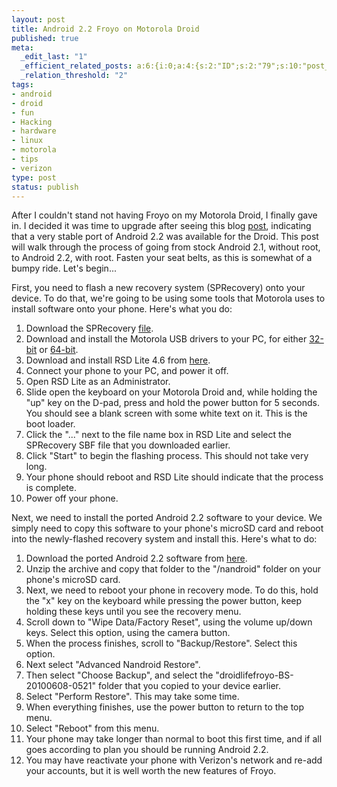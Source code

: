```yaml
--- 
layout: post
title: Android 2.2 Froyo on Motorola Droid
published: true
meta: 
  _edit_last: "1"
  _efficient_related_posts: a:6:{i:0;a:4:{s:2:"ID";s:2:"79";s:10:"post_title";s:52:"Connect Your Google Cr-48 Laptop to PAL2.0 at Purdue";s:7:"matches";s:1:"3";s:9:"permalink";s:84:"http://mbmccormick.com/2011/02/connect-your-google-cr-48-laptop-to-pal2-0-at-purdue/";}i:1;a:4:{s:2:"ID";s:2:"46";s:10:"post_title";s:56:"Install Hamachi VPN on the PogoPlug USB Device (Updated)";s:7:"matches";s:1:"3";s:9:"permalink";s:86:"http://mbmccormick.com/2010/09/install-hamachi-vpn-on-the-pogoplug-usb-device-updated/";}i:2;a:4:{s:2:"ID";s:2:"39";s:10:"post_title";s:46:"Install Hamachi VPN on the PogoPlug USB Device";s:7:"matches";s:1:"3";s:9:"permalink";s:78:"http://mbmccormick.com/2010/07/install-hamachi-vpn-on-the-pogoplug-usb-device/";}i:3;a:4:{s:2:"ID";s:3:"158";s:10:"post_title";s:35:"Install Windows 8 on a Google Cr-48";s:7:"matches";s:1:"2";s:9:"permalink";s:67:"http://mbmccormick.com/2011/09/install-windows-8-on-a-google-cr-48/";}i:4;a:4:{s:2:"ID";s:3:"155";s:10:"post_title";s:38:"Install Ubuntu 11.04 on a Google Cr-48";s:7:"matches";s:1:"2";s:9:"permalink";s:70:"http://mbmccormick.com/2011/08/install-ubuntu-11-04-on-a-google-cr-48/";}i:5;a:4:{s:2:"ID";s:2:"95";s:10:"post_title";s:34:"Enable Apple AirPrint on Windows 7";s:7:"matches";s:1:"2";s:9:"permalink";s:66:"http://mbmccormick.com/2011/04/enable-apple-airprint-on-windows-7/";}}
  _relation_threshold: "2"
tags: 
- android
- droid
- fun
- Hacking
- hardware
- linux
- motorola
- tips
- verizon
type: post
status: publish
---
```

After I couldn't stand not having Froyo on my Motorola Droid, I finally gave in. I decided it was time to upgrade after seeing this blog <a href="http://www.droid-life.com/2010/06/08/download-newer-motorola-droid-froyo-leak-frf57/" target="_blank">post</a>, indicating that a very stable port of Android 2.2 was available for the Droid. This post will walk through the process of going from stock Android 2.1, without root, to Android 2.2, with root. Fasten your seat belts, as this is somewhat of a bumpy ride. Let's begin...

First, you need to flash a new recovery system (SPRecovery) onto your device. To do that, we're going to be using some tools that Motorola uses to install software onto your phone. Here's what you do:
<ol>
	<li>Download the SPRecovery <a href="http://www.mediafire.com/?jgt1gjgx5gv" target="_blank">file</a>.</li>
	<li>Download and install the Motorola USB drivers to your PC, for either <a href="http://direct.motorola.com/hellomoto/Common/Drivers%20and%20Plug%20ins/USB_Drivers_32_bit_4.2.0.zip" target="_blank">32-bit</a> or <a href="http://direct.motorola.com/hellomoto/Common/Drivers%20and%20Plug%20ins/USB_Drivers_64_bit_4.2.0.zip" target="_blank">64-bit</a>.</li>
	<li>Download and install RSD Lite 4.6 from <a href="http://www.megaupload.com/?d=HBOOU08Y" target="_blank">here</a>.</li>
	<li>Connect your phone to your PC, and power it off.</li>
	<li>Open RSD Lite as an Administrator.</li>
	<li>Slide open the keyboard on your Motorola Droid and, while holding the "up" key on the D-pad, press and hold the power button for 5 seconds. You should see a blank screen with some white text on it. This is the boot loader.</li>
	<li>Click the "..." next to the file name box in RSD Lite and select the SPRecovery SBF file that you downloaded earlier.</li>
	<li>Click "Start" to begin the flashing process. This should not take very long.</li>
	<li>Your phone should reboot and RSD Lite should indicate that the process is complete.</li>
	<li>Power off your phone.</li>
</ol>
Next, we need to install the ported Android 2.2 software to your device. We simply need to copy this software to your phone's microSD card and reboot into the newly-flashed recovery system and install this. Here's what to do:
<ol>
	<li>Download the ported Android 2.2 software from <a href="http://www.megaupload.com/?d=5X0248JI" target="_blank">here</a>.</li>
	<li>Unzip the archive and copy that folder to the "/nandroid" folder on your phone's microSD card.</li>
	<li>Next, we need to reboot your phone in recovery mode. To do this, hold the "x" key on the keyboard while pressing the power button, keep holding these keys until you see the recovery menu.</li>
	<li>Scroll down to "Wipe Data/Factory Reset", using the volume up/down keys. Select this option, using the camera button.</li>
	<li>When the process finishes, scroll to "Backup/Restore". Select this option.</li>
	<li>Next select "Advanced Nandroid Restore".</li>
	<li>Then select "Choose Backup", and select the "droidlifefroyo-BS-20100608-0521" folder that you copied to your device earlier.</li>
	<li>Select "Perform Restore". This may take some time.</li>
	<li>When everything finishes, use the power button to return to the top menu.</li>
	<li>Select "Reboot" from this menu.</li>
	<li>Your phone may take longer than normal to boot this first time, and if all goes according to plan you should be running Android 2.2.</li>
	<li>You may have reactivate your phone with Verizon's network and re-add your accounts, but it is well worth the new features of Froyo.</li>
</ol>
